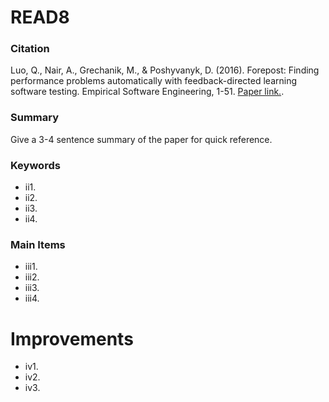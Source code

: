 # READ8

### Citation

Luo, Q., Nair, A., Grechanik, M., & Poshyvanyk, D. (2016). Forepost: Finding performance problems automatically with feedback-directed learning software testing. Empirical Software Engineering, 1-51. [Paper link.](https://link.springer.com/article/10.1007/s10664-015-9413-5).

### Summary

Give a 3-4 sentence summary of the paper for quick reference.

### Keywords

* ii1.
* ii2.
* ii3.
* ii4.

### Main Items

* iii1.
* iii2.
* iii3.
* iii4.

# Improvements

* iv1.
* iv2.
* iv3.
